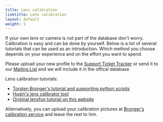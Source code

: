 ```yaml
---
title: Lens calibration
linktitle: Lens calibration
layout: default
weight: 5
---
```


If your own lens or camera is not part of the database don't worry. Calibration is easy and can be done by yourself. Below is a list of several tutorials that can be used as an introduction. Which method you choose depends on your experience and on the effort you want to spend.

Please upload your new profile to the <a href="http://sourceforge.net/p/lensfun/features/" target="_blank">Support Ticket Tracker</a> or send it to our <a href="http://sourceforge.net/p/lensfun/mailman/" target="_blank">Mailing List</a> and we will include it in the offical database

Lens calibration tutorials:

* <a href="http://wilson.bronger.org/lens_calibration_tutorial/" target="_blank">Torsten Bronger's tutorial and supporting python scripts</a>
* <a href="http://libregraphicsworld.org/blog/entry/creating-lens-distorsion-models-with-hugin-lens-calibrator" target="_blank">Hugin's lens calibrator tool</a>
* <a href="/calibration-tutorial/lens-calibration.html" target="_blank">Original lensfun tutorial on this website</a>

Alternatively, you can upload your calibration pictures at <a href="http://wilson.bronger.org/calibration" target="_blank">Bronger's calibration service</a> and leave the rest to him.
